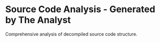 # Source Code Analysis - Generated by The Analyst

Comprehensive analysis of decompiled source code structure.
